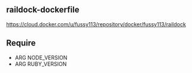 ## raildock-dockerfile

https://cloud.docker.com/u/fussy113/repository/docker/fussy113/raildock

## Require

* ARG NODE_VERSION
* ARG RUBY_VERSION